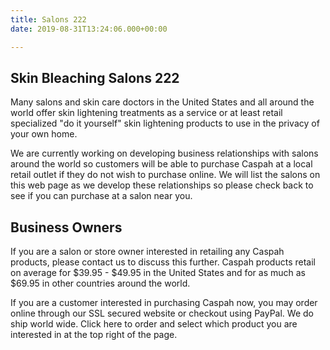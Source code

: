 ```yaml
---
title: Salons 222
date: 2019-08-31T13:24:06.000+00:00

---
```

## Skin Bleaching Salons 222

Many salons and skin care doctors in the United States and all around the world offer skin lightening treatments as a service or at least retail specialized "do it yourself" skin lightening products to use in the privacy of your own home.

We are currently working on developing business relationships with salons around the world so customers will be able to purchase Caspah at a local retail outlet if they do not wish to purchase online. We will list the salons on this web page as we develop these relationships so please check back to see if you can purchase at a salon near you.

## Business Owners

If you are a salon or store owner interested in retailing any Caspah products, please contact us to discuss this further. Caspah products retail on average for $39.95 - $49.95 in the United States and for as much as $69.95 in other countries around the world.

If you are a customer interested in purchasing Caspah now, you may order online through our SSL secured website or checkout using PayPal. We do ship world wide. Click here to order and select which product you are interested in at the top right of the page.
